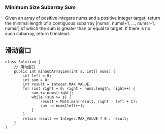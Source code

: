 ### Minimum Size Subarray Sum

Given an array of positive integers nums and a positive integer target, return the minimal length of a contiguous subarray [numsl, numsl+1, ..., numsr-1, numsr] of which the sum is greater than or equal to target. If there is no such subarray, return 0 instead.

## 滑动窗口
    class Solution {
        // 滑动窗口
        public int minSubArrayLen(int s, int[] nums) {
            int left = 0;
            int sum = 0;
            int result = Integer.MAX_VALUE;
            for (int right = 0; right < nums.length; right++) {
                sum += nums[right];
                while (sum >= s) {
                    result = Math.min(result, right - left + 1);
                    sum -= nums[left++];
                }
            }
            return result == Integer.MAX_VALUE ? 0 : result;
        }
    }